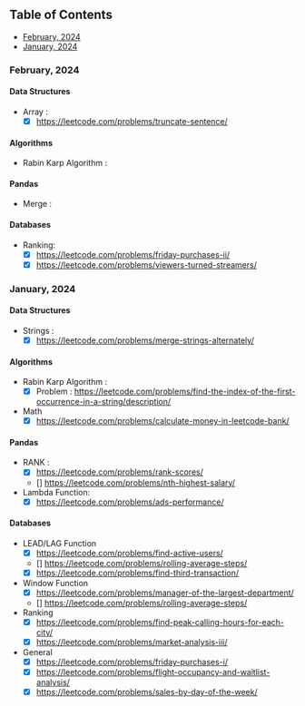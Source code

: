 ## Table of Contents
- [February, 2024](#february-2024)
- [January, 2024](#january-2024)

### February, 2024
#### Data Structures
- Array :
    - [x] https://leetcode.com/problems/truncate-sentence/

#### Algorithms
- Rabin Karp Algorithm :
#### Pandas
- Merge :
#### Databases
- Ranking:
    - [x] https://leetcode.com/problems/friday-purchases-ii/
    - [x] https://leetcode.com/problems/viewers-turned-streamers/

### January, 2024
#### Data Structures
- Strings :
    - [x] https://leetcode.com/problems/merge-strings-alternately/

#### Algorithms
- Rabin Karp Algorithm :
    - [x] Problem : https://leetcode.com/problems/find-the-index-of-the-first-occurrence-in-a-string/description/
- Math 
    - [x] https://leetcode.com/problems/calculate-money-in-leetcode-bank/

#### Pandas
- RANK :
    - [x] https://leetcode.com/problems/rank-scores/
    - [] https://leetcode.com/problems/nth-highest-salary/
- Lambda Function: 
    - [x] https://leetcode.com/problems/ads-performance/

#### Databases
- LEAD/LAG Function
    - [x] https://leetcode.com/problems/find-active-users/
    - [] https://leetcode.com/problems/rolling-average-steps/
    - [x] https://leetcode.com/problems/find-third-transaction/
- Window Function
    - [x] https://leetcode.com/problems/manager-of-the-largest-department/
    - []  https://leetcode.com/problems/rolling-average-steps/
- Ranking
    - [x] https://leetcode.com/problems/find-peak-calling-hours-for-each-city/
    - [x] https://leetcode.com/problems/market-analysis-iii/
- General
    - [x] https://leetcode.com/problems/friday-purchases-i/
    - [x] https://leetcode.com/problems/flight-occupancy-and-waitlist-analysis/
    - [x] https://leetcode.com/problems/sales-by-day-of-the-week/